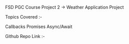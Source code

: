 FSD PGC Course Project 2 -> Weather Application Project

Topics Covered :-

Callbacks
Promises
Async/Await

Github Repo Link :- 